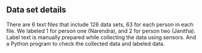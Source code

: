 ## Data set details
There are 6 text files that include 126 data sets, 63 for each person in each file. We labeled 1 for person one (Narendra), and 2 for person two (Janitha).
Label text is manually prepared while collecting the data using sensors.
And a Python program to check the collected data and labeled data.
